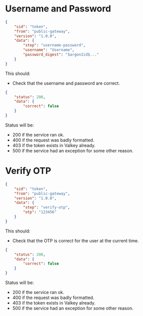 # Username and Password
```json
{
    "sid": "token",
    "from": "public-gateway",
    "version": "1.0.0",
    "data": {
        "step": "username-password",
        "username": "Username",
        "password_digest": "$argon2id$..."
    }
}
```

This should:
- Check that the username and password are correct.

```json
{
    "status": 200,
    "data": {
        "correct": false
    }
}
```

Status will be:
- 200 if the service ran ok.
- 400 if the request was badly formatted.
- 403 if the token exists in Valkey already.
- 500 if the service had an exception for some other reason.

# Verify OTP
```json
{
    "sid": "token",
    "from": "public-gateway",
    "version": "1.0.0",
    "data": {
        "step": "verify-otp",
        "otp": "123456"
    }
}
```

This should:
- Check that the OTP is correct for the user at the current time.

```json
{
    "status": 200,
    "data": {
        "correct": false
    }
}
```

Status will be:
- 200 if the service ran ok.
- 400 if the request was badly formatted.
- 403 if the token exists in Valkey already.
- 500 if the service had an exception for some other reason.
